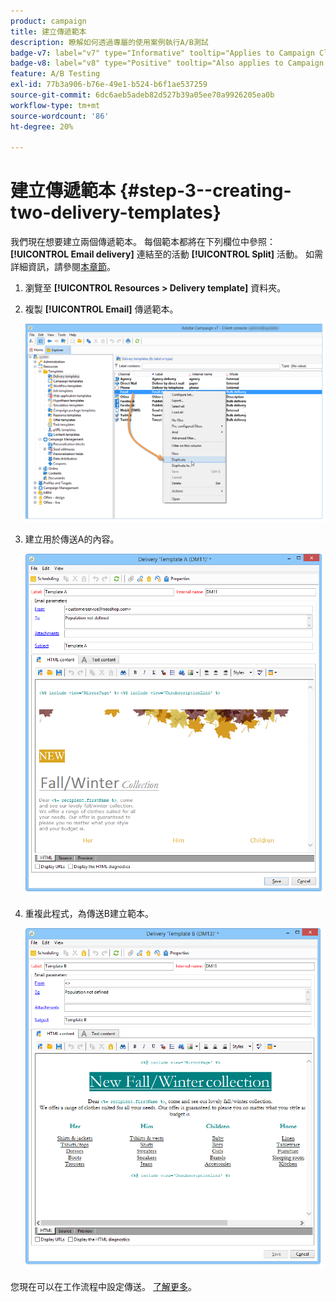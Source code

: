 ```yaml
---
product: campaign
title: 建立傳遞範本
description: 瞭解如何透過專屬的使用案例執行A/B測試
badge-v7: label="v7" type="Informative" tooltip="Applies to Campaign Classic v7"
badge-v8: label="v8" type="Positive" tooltip="Also applies to Campaign v8"
feature: A/B Testing
exl-id: 77b3a906-b76e-49e1-b524-b6f1ae537259
source-git-commit: 6dc6aeb5adeb82d527b39a05ee70a9926205ea0b
workflow-type: tm+mt
source-wordcount: '86'
ht-degree: 20%

---
```


# 建立傳遞範本 {#step-3--creating-two-delivery-templates}



我們現在想要建立兩個傳遞範本。 每個範本都將在下列欄位中參照： **[!UICONTROL Email delivery]** 連結至的活動 **[!UICONTROL Split]** 活動。 如需詳細資訊，請參閱[本章節](about-templates.md)。

1. 瀏覽至 **[!UICONTROL Resources > Delivery template]** 資料夾。
1. 複製 **[!UICONTROL Email]** 傳遞範本。

   ![](assets/use_case_abtesting_deliverymodel_001.png)

1. 建立用於傳送A的內容。

   ![](assets/use_case_abtesting_deliverymodel_002.png)

1. 重複此程式，為傳送B建立範本。

   ![](assets/use_case_abtesting_deliverymodel_003.png)

您現在可以在工作流程中設定傳送。 [了解更多](a-b-testing-uc-configuring-deliveries.md)。
